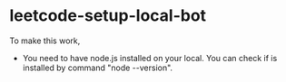 # leetcode-setup-local-bot
To make this work,
- You need to have node.js installed on your local. You can check if is installed by command "node --version". 
